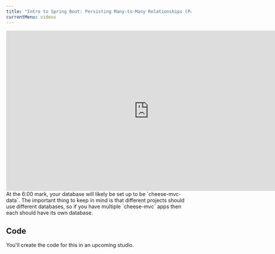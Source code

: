```yaml
---
title: "Intro to Spring Boot: Persisting Many-to-Many Relationships (Part 1)"
currentMenu: videos
---
```


<div class="youtube-wrapper"><iframe width="776" height="437" src="https://www.youtube.com/embed/otuxIIbtznA" frameborder="0" allowfullscreen></iframe></div>

<aside class="aside-warning" markdown="1">
At the 6:00 mark, your database will likely be set up to be `cheese-mvc-data`. The important thing to keep in mind is that different projects should use different databases, so if you have multiple `cheese-mvc` apps then each should have its own database.
</aside>

## Code

You'll create the code for this in an upcoming studio.

